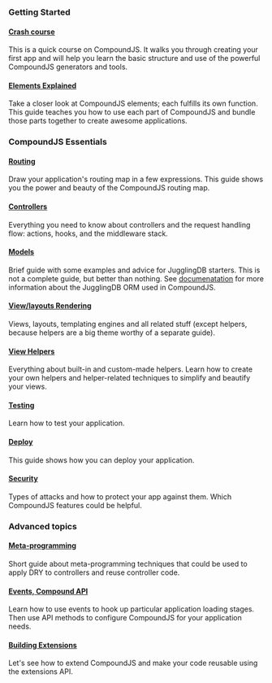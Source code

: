 ### Getting Started

#### [Crash course][crash-course]

This is a quick course on CompoundJS. It walks you through creating your first app and will help you learn the basic structure and use
of the powerful CompoundJS generators and tools.

#### [Elements Explained][elements-explained]

Take a closer look at CompoundJS elements; each fulfills its own
function. This guide teaches you how to use each part of CompoundJS and bundle
those parts together to create awesome applications.

### CompoundJS Essentials

#### [Routing][routing]

Draw your application's routing map in a few expressions. This guide
shows you the power and beauty of the CompoundJS routing map.

#### [Controllers][controllers]

Everything you need to know about controllers and the request handling flow:
actions, hooks, and the middleware stack.

#### [Models][models]
Brief guide with some examples and advice for JugglingDB starters. This is not a
complete guide, but better than nothing. See
[documenatation](http://jugglingdb.co) for more information about the JugglingDB ORM
used in CompoundJS.

#### [View/layouts Rendering][views]

Views, layouts, templating engines and all related stuff (except helpers,
because helpers are a big theme worthy of a separate guide).

#### [View Helpers][helpers]

Everything about built-in and custom-made helpers.
Learn how to create your own helpers and helper-related techniques to simplify
and beautify your views.

#### [Testing][testing]

Learn how to test your application.

#### [Deploy][deploy]

This guide shows how you can deploy your application.

#### [Security][security]

Types of attacks and how to protect your app against them. Which CompoundJS
features could be helpful.

### Advanced topics

#### [Meta-programming][meta-controllers]

Short guide about meta-programming techniques that could be used to apply DRY to controllers and
reuse controller code.

#### [Events, Compound API][events-api]

Learn how to use events to hook up particular application loading stages. Then
use API methods to configure CompoundJS for your application needs.

#### [Building Extensions][extensions-api]

Let's see how to extend CompoundJS and make your code reusable using the extensions
API.

[crash-course]: https://github.com/compoundjs/guides/blob/master/basics/crash-course.md
[elements-explained]: https://github.com/compoundjs/guides/blob/master/basics/elements-explained.md

[routing]: https://github.com/compoundjs/guides/blob/master/essentials/routing.md
[controllers]: https://github.com/compoundjs/guides/blob/master/essentials/controllers.md
[models]: http://nosolopau.github.io/jugglingdb-missing-docs/
[views]: https://github.com/compoundjs/guides/blob/master/essentials/views.md
[helpers]: https://github.com/compoundjs/guides/blob/master/essentials/helpers.md
[mailers]: https://github.com/compoundjs/guides/blob/master/essentials/mailers.md
[security]: https://github.com/compoundjs/guides/blob/master/essentials/security.md

[meta-controllers]: https://github.com/compoundjs/guides/blob/master/advanced/meta-controllers.md
[events-api]: https://github.com/compoundjs/guides/blob/master/advanced/events-api.md
[extensions-api]: https://github.com/compoundjs/guides/blob/master/advanced/extensions-api.md
[deploy]:  https://github.com/compoundjs/guides/blob/master/essentials/deploy.md
[testing]:  https://github.com/compoundjs/guides/blob/master/essentials/testing.md
